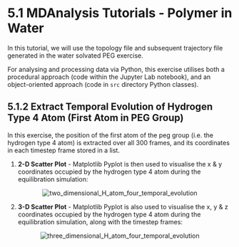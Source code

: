 # 5.1 MDAnalysis Tutorials - Polymer in Water

In this tutorial, we will use the topology file and subsequent trajectory file generated in the water solvated PEG exercise.

For analysing and processing data via Python, this exercise utilises both a procedural approach (code within the Jupyter Lab notebook), and an object-oriented approach (code in `src` directory Python classes).

## 5.1.2 Extract Temporal Evolution of Hydrogen Type 4 Atom (First Atom in PEG Group)

In this exercise, the position of the first atom of the peg group (i.e. the hydrogen type 4 atom) is extracted over all 300 frames, and its coordinates in each timestep frame stored in a list.

1. **2-D Scatter Plot** - Matplotlib Pyplot is then used to visualise the x & y coordinates occupied by the hydrogen type 4 atom during the equilibration simulation:
<p align="center">
  <img src="https://github.com/c-vandenberg/lammps-tutorials/assets/60201356/087ccf0d-8065-4f0e-9edb-0916d983b65b" alt="two_dimensional_H_atom_four_temporal_evolution" width="" />
</p>

2. **3-D Scatter Plot** - Matplotlib Pyplot is also used to visualise the x, y & z coordinates occupied by the hydrogen type 4 atom during the equilibration simulation, along with the timestep frames:
<p align="center">
  <img src="https://github.com/c-vandenberg/lammps-tutorials/assets/60201356/bf54f3c7-7dfe-4e76-adaa-56baea2ff3ba" alt="three_dimensional_H_atom_four_temporal_evolution" width="" />
</p>

